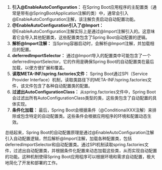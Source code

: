 1. **引入@EnableAutoConfiguration：** 在Spring Boot应用程序的主配置类（通常是带有@SpringBootApplication注解的类）中，通常会引入@EnableAutoConfiguration注解，该注解负责启动自动配置功能。
2. **@EnableAutoConfiguration引入了@Import：** @EnableAutoConfiguration注解实际上是通过@Import注解引入的。这意味着它会导入其他配置类，这些配置类包含了Spring Boot自动配置的逻辑。
3. **解析@Import注解：** 当Spring容器启动时，会解析@Import注解，并加载相应的配置。
4. **deferredImportSelector：** 通过@Import导入的配置类中可能包含了一个deferredImportSelector，它的作用是确保Spring Boot的自动配置类在最后加载，以便方便扩展和覆盖。
5. **读取META-INF/spring.factories文件：** Spring Boot通过SPI（Service Provider Interface）机制，读取类路径下的META-INF/spring.factories文件，该文件包含了各种自动配置类的配置。
6. **过滤出AutoConfigurationClass：** 从spring.factories文件中，Spring Boot会过滤出所有AutoConfigurationClass类型的类，这些类包含了自动配置的具体实现。
7. **条件化加载：** 最后，Spring Boot会根据条件（@ConditionalXXX注解）来排除或包含特定的自动配置类。这些条件会根据应用程序的环境和配置动态生效。

总结起来，Spring Boot的自动配置原理是通过@EnableAutoConfiguration注解引入自动配置逻辑，然后解析@Import注解，加载各种配置类，包括deferredImportSelector和自动配置类。通过SPI机制读取spring.factories文件，过滤出自动配置类，并根据条件化配置来动态加载这些类，从而实现自动配置的功能。这种机制使得Spring Boot应用程序可以根据环境和需求自动配置，极大地简化了开发和部署的工作。

